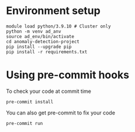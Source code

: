 # Environment setup
```
module load python/3.9.10 # Cluster only
python -m venv ad_anv
source ad_env/bin/activate
cd anomaly-detection-project
pip install --upgrade pip
pip install -r requirements.txt
```

# Using pre-commit hooks
To check your code at commit time
```
pre-commit install
```

You can also get pre-commit to fix your code
```
pre-commit run
```
